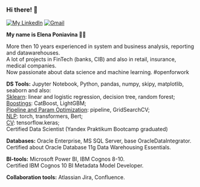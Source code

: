 

### Hi there! 👋
[![My LinkedIn](https://camo.githubusercontent.com/e8dbf62a04af86d46001864cd22338d8a8474486a0e976ec695580027c373c79/68747470733a2f2f696d672e736869656c64732e696f2f62616467652f6c696e6b6564696e2d2532333030373742352e7376673f267374796c653d666f722d7468652d6261646765266c6f676f3d6c696e6b6564696e266c6f676f436f6c6f723d7768697465)](https://www.linkedin.com/in/elenaponiavina/) [![Gmail](https://img.shields.io/badge/Gmail-D14836?style=for-the-badge&logo=gmail&logoColor=white)](mailto:elnpn.work@gmail.com?subject=Test)


**My name is Elena Poniavina 🙋‍♀️**

More then 10 years experienced in system and business analysis, reporting and datawarehouses.
<br>A lot of projects in FinTech (banks, CIB) and also in retail, insurance, medical companies.
<br>Now passionate about data science and machine learning. #openforwork

**DS Tools:** Jupyter Notebook, Python, pandas, numpy, skipy, matplotlib, seaborn 
and also:
<br><ins>Sklearn</ins>: linear and logistic regression, decision tree, random forest; 
<br><ins>Boostings</ins>: CatBoost, LightGBM;
<br><ins>Pipeline and Param Optimization</ins>: pipeline, GridSearchCV;
<br><ins>NLP</ins>: torch, transformers, Bert; 
<br><ins>CV</ins>: tensorflow.keras;
<br>Certified Data Scientist (Yandex Praktikum Bootcamp graduated)

**Databases:** Oracle Enterprise, MS SQL Server, base OracleDataIntegrator.
<br>Certified about Oracle Database 11g Data Warehousing Essentials.

**BI-tools:**  Microsoft Power BI, IBM Cognos 8-10.
<br>Certified IBM Cognos 10 BI Metadata Model Developer.

**Collaboration tools:** Atlassian Jira, Confluence.
